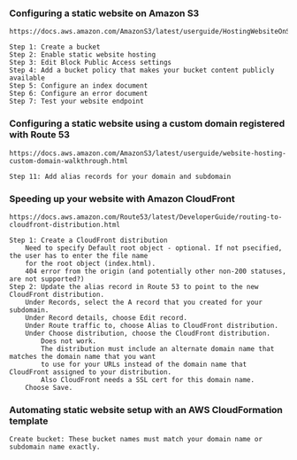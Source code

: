 ### Configuring a static website on Amazon S3
    https://docs.aws.amazon.com/AmazonS3/latest/userguide/HostingWebsiteOnS3Setup.html
    
    Step 1: Create a bucket
    Step 2: Enable static website hosting
    Step 3: Edit Block Public Access settings
    Step 4: Add a bucket policy that makes your bucket content publicly available
    Step 5: Configure an index document
    Step 6: Configure an error document
    Step 7: Test your website endpoint
### Configuring a static website using a custom domain registered with Route 53
    https://docs.aws.amazon.com/AmazonS3/latest/userguide/website-hosting-custom-domain-walkthrough.html
    
    Step 11: Add alias records for your domain and subdomain
    
### Speeding up your website with Amazon CloudFront
    
    https://docs.aws.amazon.com/Route53/latest/DeveloperGuide/routing-to-cloudfront-distribution.html
    
    Step 1: Create a CloudFront distribution
        Need to specify Default root object - optional. If not psecified, the user has to enter the file name  
        for the root object (index.html).
        404 error from the origin (and potentially other non-200 statuses, are not supported?)
    Step 2: Update the alias record in Route 53 to point to the new CloudFront distribution.
        Under Records, select the A record that you created for your subdomain.
        Under Record details, choose Edit record.
        Under Route traffic to, choose Alias to CloudFront distribution.
        Under Choose distribution, choose the CloudFront distribution.
            Does not work. 
            The distribution must include an alternate domain name that matches the domain name that you want 
            to use for your URLs instead of the domain name that CloudFront assigned to your distribution.
            Also CloudFront needs a SSL cert for this domain name.
        Choose Save.
        
### Automating static website setup with an AWS CloudFormation template
    Create bucket: These bucket names must match your domain name or subdomain name exactly.
